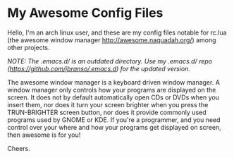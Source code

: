 # My Awesome Config Files

Hello, I'm an arch linux user, and these are my config files notable for rc.lua  (the awesome window manager http://awesome.naquadah.org/)
among other projects.


*NOTE: The .emacs.d/ is an outdated directory.  Use my .emacs.d/ repo (https://github.com/jbranso/.emacs.d) for the updated version.*

The awesome window manager is a keyboard driven window manager.  A window manager only controls how your programs are displayed
on the screen. It does not by default automatically open CDs or DVDs when you insert them, nor does it turn your screen brighter
when you press the TRUN-BRIGHTER screen button, nor does it provide commonly used programs used by GNOME or KDE.  If you're a programmer, and you need control over your where and how your programs get displayed on screen, then awesome is for you!


Cheers.
